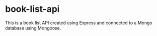 # book-list-api

This is a book list API created using Express and connected to a Mongo database using Mongoose.
